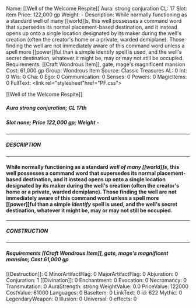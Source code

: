 Name: [[Well of the Welcome Respite]]
Aura: strong conjuration
CL: 17
Slot: item
Price: 122,000 gp
Weight: -
Description: While normally functioning as a standard well of many [[world]]s, this well possesses a command word that supersedes its normal placement-based destination, and it instead opens up onto a single location designated by its maker during the well's creation (often the creator's home or a private, warded demiplane). Those finding the well are not immediately aware of this command word unless a spell more [[power]]ful than a simple identify spell is used, and the well's secret destination, whatever it might be, may or may not still be occupied.
Requirements: [[Craft Wondrous Item]], gate, mage's magnificent mansion
Cost: 61,000 gp
Group: Wondrous Item
Source: Classic Treasures
AL: 0
Int: 0
Wis: 0
Cha: 0
Ego: 0
Communication: 0
Senses: 0
Powers: 0
MagicItems: 0
FullText: <link rel="stylesheet"href="PF.css"><div class="heading"><p class="alignleft">[[Well of the Welcome Respite]]</p><div style="clear: both;"></div></div><div><h5><b>Aura </b>strong conjuration; <b>CL </b>17th</h5><h5><b>Slot </b>none; <b>Price </b>122,000 gp; <b>Weight </b>-</h5></div><hr/><div><h5><b>DESCRIPTION</b></h5></div><hr/><div><h4><p>While normally functioning as a standard <i>well of many [[world]]s</i>, this well possesses a command word that supersedes its normal placement-based destination, and it instead opens up onto a single location designated by its maker during the well's creation (often the creator's home or a private, warded demiplane). Those finding the well are not immediately aware of this command word unless a spell more [[power]]ful than a simple <i>identify</i> spell is used, and the well's secret destination, whatever it might be, may or may not still be occupied.</p></h4></div><hr/><div><h5><b>CONSTRUCTION</b></h5></div><hr/><div><h5><b>Requirements </b>[[Craft Wondrous Item]], <i>gate</i>, <i>mage's magnificent mansion</i>; <b>Cost </b>61,000 gp</h5></div>
[[Destruction]]: 0
MinorArtifactFlag: 0
MajorArtifactFlag: 0
Abjuration: 0
Conjuration: 1
[[Divination]]: 0
Enchantment: 0
Evocation: 0
Necromancy: 0
Transmutation: 0
AuraStrength: strong
WeightValue: 0.0
PriceValue: 122000
CostValue: 61000
Languages: 0
BaseItem: 0
LinkText: 0
id: 622
Mythic: 0
LegendaryWeapon: 0
Illusion: 0
Universal: 0
effects: 0
